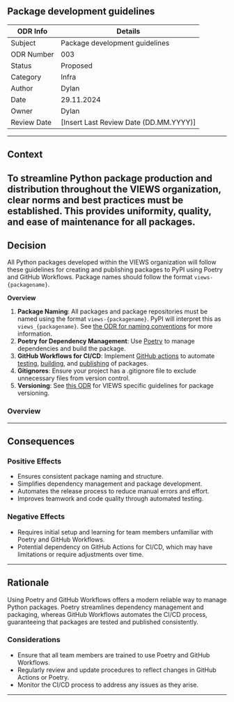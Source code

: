 ## Package development guidelines

| ODR Info           | Details                            |
|--------------------|------------------------------------|
| Subject            | Package development guidelines                  |
| ODR Number         | 003             |
| Status             | Proposed |
| Category           | Infra |
| Author             | Dylan            |
| Date               | 29.11.2024        |
| Owner              | Dylan    |
| Review Date        | [Insert Last Review Date (DD.MM.YYYY)] |


---

## Context
To streamline Python package production and distribution throughout the VIEWS organization, clear norms and best practices must be established. This provides uniformity, quality, and ease of maintenance for all packages.
---

## Decision
All Python packages developed within the VIEWS organization will follow these guidelines for creating and publishing packages to PyPI using Poetry and GitHub Workflows. Package names should follow the format `views-{packagename}`.

**Overview**
1. **Package Naming**: All packages and package repositories must be named using the format `views-{packagename}`. PyPI will interpret this as `views_{packagename}`. See [the ODR for naming conventions](https://github.com/views-platform/docs/blob/main/ODRs/infra_001_repository_naming_conventions.md) for more information.
2. **Poetry for Dependency Management**: Use [Poetry](https://python-poetry.org/docs/) to manage dependencies and build the package.
3. **GitHub Workflows for CI/CD**: Implement [GitHub actions](https://docs.github.com/en/actions) to automate [testing](https://docs.pytest.org/en/stable/), [building](https://packaging.python.org/en/latest/tutorials/packaging-projects/), and [publishing](https://python-poetry.org/docs/libraries/) of packages.
4. **Gitignores**: Ensure your project has a .gitignore file to exclude unnecessary files from version control.
5. **Versioning**: See [this ODR](https://github.com/views-platform/docs/blob/main/ODRs/process_002_versioning_conventions.md) for VIEWS specific guidelines for package versioning.

### Overview

---

## Consequences

### Positive Effects
- Ensures consistent package naming and structure.
- Simplifies dependency management and package development.
- Automates the release process to reduce manual errors and effort.
- Improves teamwork and code quality through automated testing.

### Negative Effects
- Requires initial setup and learning for team members unfamiliar with Poetry and GitHub Workflows.
- Potential dependency on GitHub Actions for CI/CD, which may have limitations or require adjustments over time.

---

## Rationale
Using Poetry and GitHub Workflows offers a modern reliable way to manage Python packages. Poetry streamlines dependency management and packaging, whereas GitHub Workflows automates the CI/CD process, guaranteeing that packages are tested and published consistently.

### Considerations
- Ensure that all team members are trained to use Poetry and GitHub Workflows.
- Regularly review and update procedures to reflect changes in GitHub Actions or Poetry.
- Monitor the CI/CD process to address any issues as they arise.

---
